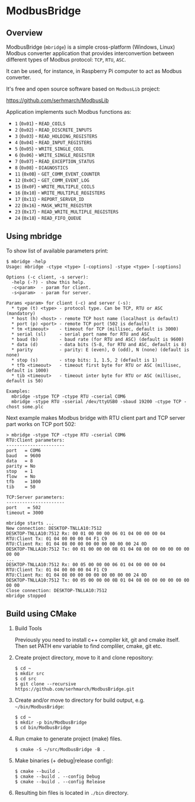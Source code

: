 # ModbusBridge

## Overview

ModbusBridge (`mbridge`) is a simple cross-platform (Windows, Linux) Modbus converter application
that provides interconvertion between different types of Modbus protocol: `TCP`, `RTU`, `ASC`.

It can be used, for instance, in Raspberry Pi computer to act as Modbus converter.

It's free and open source software based on `ModbusLib` project:

https://github.com/serhmarch/ModbusLib

Application implements such Modbus functions as:
* `1`  (`0x01`) - `READ_COILS`
* `2`  (`0x02`) - `READ_DISCRETE_INPUTS`
* `3`  (`0x03`) - `READ_HOLDING_REGISTERS`
* `4`  (`0x04`) - `READ_INPUT_REGISTERS`
* `5`  (`0x05`) - `WRITE_SINGLE_COIL`
* `6`  (`0x06`) - `WRITE_SINGLE_REGISTER`
* `7`  (`0x07`) - `READ_EXCEPTION_STATUS`
* `8`  (`0x08`) - `DIAGNOSTICS`
* `11` (`0x0B`) - `GET_COMM_EVENT_COUNTER`
* `12` (`0x0C`) - `GET_COMM_EVENT_LOG`
* `15` (`0x0F`) - `WRITE_MULTIPLE_COILS`
* `16` (`0x10`) - `WRITE_MULTIPLE_REGISTERS`
* `17` (`0x11`) - `REPORT_SERVER_ID`
* `22` (`0x16`) - `MASK_WRITE_REGISTER`
* `23` (`0x17`) - `READ_WRITE_MULTIPLE_REGISTERS`
* `24` (`0x18`) - `READ_FIFO_QUEUE`

## Using mbridge

To show list of available parameters print:
```console
$ mbridge -help
Usage: mbridge -ctype <type> [-coptions] -stype <type> [-soptions]

Options (-c client, -s server):
  -help (-?) - show this help.
  -c<param>  - param for client.
  -s<param>  - param for server.

Params <param> for client (-c) and server (-s):
  * type (t) <type> - protocol type. Can be TCP, RTU or ASC (mandatory)
  * host (h) <host> - remote TCP host name (localhost is default)
  * port (p) <port> - remote TCP port (502 is default)
  * tm <timeout>    - timeout for TCP (millisec, default is 3000)
  * serial (sl)     - serial port name for RTU and ASC
  * baud (b)        - baud rate (for RTU and ASC) (default is 9600)
  * data (d)        - data bits (5-8, for RTU and ASC, default is 8)
  * parity          - parity: E (even), O (odd), N (none) (default is none)
  * stop (s)        - stop bits: 1, 1.5, 2 (default is 1)
  * tfb <timeout>   - timeout first byte for RTU or ASC (millisec, default is 1000)
  * tib <timeout>   - timeout inter byte for RTU or ASC (millisec, default is 50)

Examples:
  mbridge -stype TCP -ctype RTU -cserial COM6
  mbridge -stype RTU -sserial /dev/ttyUSB0 -sbaud 19200 -ctype TCP -chost some.plc
```

Next example makes Modbus bridge with RTU client part and TCP server part works on TCP port 502:
```console
> mbridge -stype TCP -ctype RTU -cserial COM6
RTU:Client parameters:
----------------------
port   = COM6
baud   = 9600
data   = 8
parity = No
stop   = 1
flow   = No
tfb    = 1000
tib    = 50

TCP:Server parameters:
----------------------
port    = 502
timeout = 3000

mbridge starts ...
New connection: DESKTOP-TNLLA10:7512
DESKTOP-TNLLA10:7512 Rx: 00 01 00 00 00 06 01 04 00 00 00 04
RTU:Client Tx: 01 04 00 00 00 04 F1 C9
RTU:Client Rx: 01 04 08 00 00 00 00 00 00 00 00 24 0D
DESKTOP-TNLLA10:7512 Tx: 00 01 00 00 00 0B 01 04 08 00 00 00 00 00 00 00 00
...
DESKTOP-TNLLA10:7512 Rx: 00 05 00 00 00 06 01 04 00 00 00 04
RTU:Client Tx: 01 04 00 00 00 04 F1 C9
RTU:Client Rx: 01 04 08 00 00 00 00 00 00 00 00 24 0D
DESKTOP-TNLLA10:7512 Tx: 00 05 00 00 00 0B 01 04 08 00 00 00 00 00 00 00 00
Close connection: DESKTOP-TNLLA10:7512
mbridge stopped
```

## Build using CMake

1.  Build Tools

    Previously you need to install c++ compiler kit, git and cmake itself.
    Then set PATH env variable to find compliler, cmake, git etc.

2.  Create project directory, move to it and clone repository:
    ```console
    $ cd ~
    $ mkdir src
    $ cd src
    $ git clone --recursive https://github.com/serhmarch/ModbusBridge.git
    ```

3.  Create and/or move to directory for build output, e.g. `~/bin/ModbusBridge`:
    ```console
    $ cd ~
    $ mkdir -p bin/ModbusBridge
    $ cd bin/ModbusBridge
    ```

4.  Run cmake to generate project (make) files.
    ```console
    $ cmake -S ~/src/ModbusBridge -B .
    ```

5.  Make binaries (+ debug|release config):
    ```console
    $ cmake --build .
    $ cmake --build . --config Debug
    $ cmake --build . --config Release
    ```    
    
6.  Resulting bin files is located in `./bin` directory.
